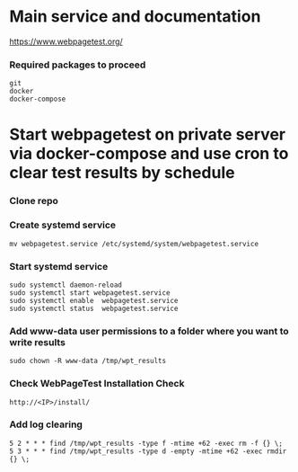 # Main service and documentation
https://www.webpagetest.org/

### Required packages to proceed
```
git
docker
docker-compose
```

# Start webpagetest on private server via docker-compose and use cron to clear test results by schedule

### Clone repo

### Create systemd service
```
mv webpagetest.service /etc/systemd/system/webpagetest.service
```

### Start systemd service
```
sudo systemctl daemon-reload
sudo systemctl start webpagetest.service
sudo systemctl enable  webpagetest.service
sudo systemctl status  webpagetest.service
```

### Add www-data user permissions to a folder where you want to write results
```
sudo chown -R www-data /tmp/wpt_results
```

### Check WebPageTest Installation Check
```
http://<IP>/install/
```

### Add log clearing
```
5 2 * * * find /tmp/wpt_results -type f -mtime +62 -exec rm -f {} \;
5 3 * * * find /tmp/wpt_results -type d -empty -mtime +62 -exec rmdir {} \;
```
